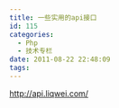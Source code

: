 ```yaml
---
title: 一些实用的api接口
id: 115
categories:
  - Php
  - 技术专栏
date: 2011-08-22 22:48:09
tags:
---
```


http://api.liqwei.com/